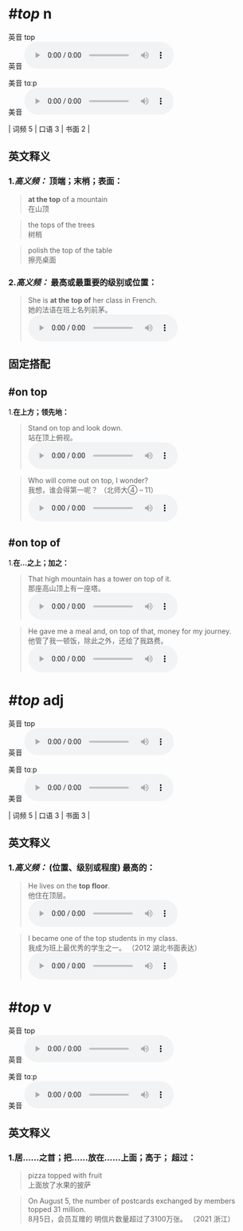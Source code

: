 # ***\#top*** n
英音 tɒp  
英音
<audio src="./media/top-B.aac" controls="controls"></audio>

美音 tɑːp  
美音
<audio src="./media/top.aac" controls="controls"></audio>



| 词频 5 | 口语 3 | 书面 2 |  

英文释义
---
### 1.*高义频：* **顶端；末梢；表面：**  

 > **at the top** of a mountain   
 > 在山顶    

 > the tops of the trees   
 > 树梢    

 > polish the top of the table   
 > 擦亮桌面    

### 2.*高义频：* **最高或最重要的级别或位置：**  

 > She is **at the top of** her class in French.  
 > 她的法语在班上名列前茅。    
<audio src="./media/top-1.aac" controls="controls"></audio>


固定搭配
---
## \#on top 
1.**在上方；领先地：**  

 > Stand on top and look down.   
 > 站在顶上俯视。    
<audio src="./media/top-2.aac" controls="controls"></audio>

 > Who will come out on top, I wonder?   
 > 我想，谁会得第一呢？  （北师大④ – 11）  
<audio src="./media/top-3.aac" controls="controls"></audio>

## \#on top of 
1.**在…之上；加之：**  

 > That high mountain has a tower on top of it.   
 > 那座高山顶上有一座塔。    
<audio src="./media/top-4.aac" controls="controls"></audio>

 > He gave me a meal and, on top of that, money for my journey.   
 > 他管了我一顿饭，除此之外，还给了我路费。    
<audio src="./media/top-5.aac" controls="controls"></audio>


# ***\#top*** adj
英音 tɒp  
英音
<audio src="./media/top-B.aac" controls="controls"></audio>

美音 tɑːp  
美音
<audio src="./media/top.aac" controls="controls"></audio>



| 词频 5 | 口语 3 | 书面 3 |  

英文释义
---
### 1.*高义频：* **(位置、级别或程度) 最高的：**  

 > He lives on the **top floor**.   
 > 他住在顶层。    
<audio src="./media/top-6.aac" controls="controls"></audio>

 > I became one of the top students in my class.  
 > 我成为班上最优秀的学生之一。  （2012 湖北书面表达）  
<audio src="./media/top-7.aac" controls="controls"></audio>


# ***\#top*** v
英音 tɒp  
英音
<audio src="./media/top1_AAC.aac" controls="controls"></audio>

美音 tɑːp  
美音
<audio src="./media/top2_AAC.aac" controls="controls"></audio>



  

英文释义
---
### 1.**居……之首；把……放在……上面；高于； 超过：**  

 > pizza topped with fruit  
 > 上面放了水果的披萨    

 > On August 5, the number of postcards exchanged by members topped 31 million.  
 > 8月5日，会员互赠的 明信片数量超过了3100万张。  （2021 浙江）  


